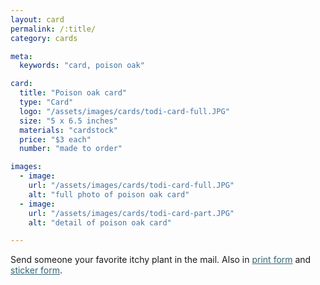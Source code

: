 ```yaml
---
layout: card
permalink: /:title/
category: cards

meta:
  keywords: "card, poison oak"

card:
  title: "Poison oak card"
  type: "Card"
  logo: "/assets/images/cards/todi-card-full.JPG"
  size: "5 x 6.5 inches"
  materials: "cardstock"
  price: "$3 each"
  number: "made to order"

images:
  - image:
    url: "/assets/images/cards/todi-card-full.JPG"
    alt: "full photo of poison oak card"
  - image:
    url: "/assets/images/cards/todi-card-part.JPG"
    alt: "detail of poison oak card"

---
```

<p>Send someone your favorite itchy plant in the mail. Also in <a href = "https://an-bui.github.io/shop/poisonoak/" style = "color:#346575;">print form</a> and <a href = "https://an-bui.github.io/shop/poisonoaksticker/" style = "color:#346575;">sticker form</a>.</p>
